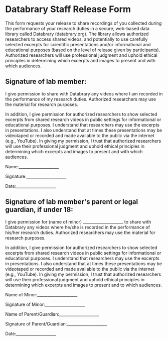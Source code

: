 # Databrary Staff Release Form

This form requests your release to share recordings of you collected during the performance of your research duties in a secure, web-based data library called Databrary (databrary.org). 
The library allows authorized researchers to access shared videos, and potentially to use carefully selected excerpts for scientific presentations and/or informational and educational purposes (based on the level of release given by participants). 
Authorized researchers will use professional judgment and uphold ethical principles in determining which excerpts and images to present and with which audiences.

## Signature of lab member:

I give permission to share with Databrary any videos where I am recorded in the performance of my research duties. 
Authorized researchers may use the material for research purposes.

In addition, I give permission for authorized researchers to show selected excerpts from shared research videos in public settings for informational or educational purposes. 
I understand that researchers may use the excerpts in presentations. 
I also understand that at times these presentations may be videotaped or recorded and made available to the public via the internet (e.g., YouTube). 
In giving my permission, I trust that authorized researchers will use their professional judgment and uphold ethical principles in determining which excerpts and images to present and with which audiences.

Name:____________________

Signature:____________________

Date:____________________


## Signature of lab member's parent or legal guardian, if under 18:

I give permission for (name of minor) ____________________ to share with Databrary any videos where he/she is recorded in the performance of his/her research duties. 
Authorized researchers may use the material for research purposes.

In addition, I give permission for authorized researchers to show selected excerpts from shared research videos in public settings for informational or educational purposes. 
I understand that researchers may use the excerpts in presentations. 
I also understand that at times these presentations may be videotaped or recorded and made available to the public via the internet (e.g., YouTube). 
In giving my permission, I trust that authorized researchers will use their professional judgment and uphold ethical principles in determining which excerpts and images to present and to which audiences.

Name of Minor:____________________

Signature of Minor:____________________ 

Name of Parent/Guardian:____________________

Signature of Parent/Guardian:____________________

Date:____________________
